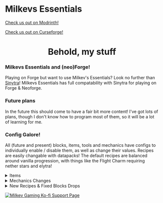 # Milkevs Essentials

[Check us out on Modrinth!](https://modrinth.com/mod/milkevs-essentials)

[Check us out on Curseforge!](https://www.curseforge.com/minecraft/mc-mods/milkevs-essentials)

# <center>Behold, my stuff

### Milkevs Essentials and (neo)Forge!
Playing on Forge but want to use Milkev's Essentials? Look no further than [Sinytra](https://www.curseforge.com/minecraft/mc-mods/sinytra-connector)! Milkevs Essentials has full compatability with Sinytra for playing on Forge & Neoforge.

### Future plans
In the future this should come to have a fair bit more content! I've got lots of plans, though I don't know how to program most of them, so it will be a lot of learning for me.

### Config Galore!
All (future and present) blocks, items, tools and mechanics have configs to individually enable / disable them, as well as change their values. Recipes are easily changable with datapacks! The default recipes are balanced around vanilla progression, with things like the Flight Charm requiring nether stars and elytra!

<details>
<summary>Items</summary>
<details> 
  <summary>Extendo Grips (extend block/attack reach!)</summary>
   3 tiers of trinkets-equippable items that increase the players attack reach and block reach
</details>
<details> 
  <summary>Flight Charm (creative flight!)</summary>
A super original item that enables creative-like flight while equipped 
</details>
<details> 
  <summary>Tool Belt (an extra toolbar!)</summary>
A belt that allows you to swap out your hotbar with a second hotbar when using its keybind
</details>
<details> 
  <summary>Donut (eat even when you are full!)</summary>
An equippable donut that allows the player to eat even when at max hunger.
</details>
<details> 
  <summary>Jelly Filled Donut (never go hungry again!)</summary>
In addition to the effects of the regular Donut, the Jelly Filled Donut continuously fills your hunger and saturation.
</details>
<details>
  <summary>Condensed Rotten Flesh (rotten flesh to leather! again?)</summary>
Crafted with 5 rotten flesh, you can smelt or smoke this to get leather
</details>
<details>
  <summary>Alchemical Stasis Soother (not just for babies!)</summary>
This ultra endgame item freezes your status effects in time... nothing in, nothing out
</details>
<details>
  <summary>Dirt Singularity (the power of the infinite!)</summary>
An endgame item, allowing you to place infinite dirt!
</details>
</details>

<details>
<summary>Mechanics Changes</summary>
<details>
<summary>Instant Shield Block</summary>
Shields block instantly instead of having an invisible delay
</details>
<details>
<summary>Shield Surfing (off by default)</summary>
Holding up a shield nullifies fall damage
</details>
</details>

<details> 
<summary>New Recipes & Fixed Blocks Drops</summary>
<details>
<summary>Cobwebs <-> String</summary>
Cobwebs are craftable from string and vice versa just like other material blocks
</details>
<details>
<summary>Fortunable Ancient Debris</summary>
Ancient debris is effected by fortune, dropping multiple scrap! Use silk touch if you want the debris itself.
</details>
<details>
<summary>Wheat Fortune Fix</summary>
Wheat is also effected by fortune, not just the seeds (in vanilla only the seeds are)
</details>
</details>

[![Milkev Gaming Ko-fi Support Page](https://cdn.modrinth.com/data/cached_images/b7b86091251537403a7244affd5494198a163450.jpeg)](https://ko-fi.com/milkevgaming)

 